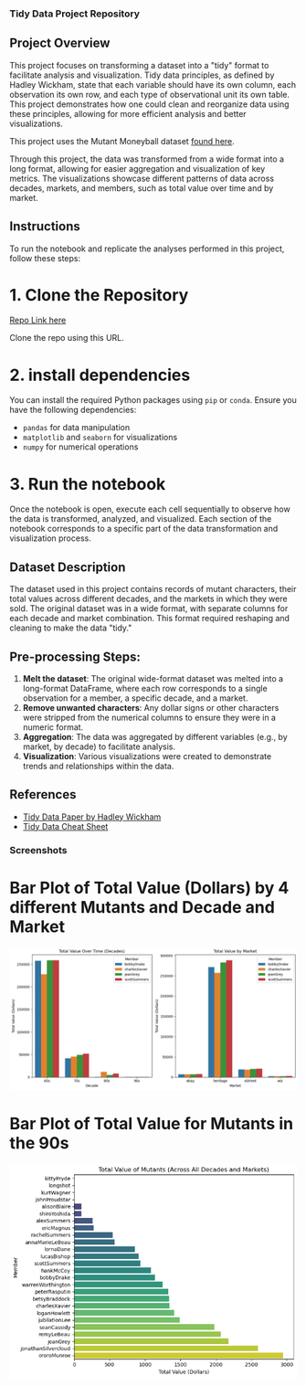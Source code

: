 ### Tidy Data Project Repository

## Project Overview

This project focuses on transforming a dataset into a "tidy" format to facilitate analysis and visualization. Tidy data principles, as defined by Hadley Wickham, state that each variable should have its own column, each observation its own row, and each type of observational unit its own table. This project demonstrates how one could clean and reorganize data using these principles, allowing for more efficient analysis and better visualizations.

This project uses the Mutant Moneyball dataset [found here](https://github.com/EliCash82/mutantmoneyball/tree/main).

Through this project, the data was transformed from a wide format into a long format, allowing for easier aggregation and visualization of key metrics. The visualizations showcase different patterns of data across decades, markets, and members, such as total value over time and by market.

## Instructions

To run the notebook and replicate the analyses performed in this project, follow these steps:

# 1. Clone the Repository
[Repo Link here](https://github.com/mmccoll03/MCCOLLUM-Data-Science-Portfolio/tree/main/TidyData-Project)

Clone the repo using this URL.

# 2. install dependencies
You can install the required Python packages using `pip` or `conda`. Ensure you have the following dependencies:
- `pandas` for data manipulation
- `matplotlib` and `seaborn` for visualizations
- `numpy` for numerical operations

# 3. Run the notebook
Once the notebook is open, execute each cell sequentially to observe how the data is transformed, analyzed, and visualized. Each section of the notebook corresponds to a specific part of the data transformation and visualization process.

## Dataset Description

The dataset used in this project contains records of mutant characters, their total values across different decades, and the markets in which they were sold. The original dataset was in a wide format, with separate columns for each decade and market combination. This format required reshaping and cleaning to make the data "tidy."

## Pre-processing Steps:
1. **Melt the dataset**: The original wide-format dataset was melted into a long-format DataFrame, where each row corresponds to a single observation for a member, a specific decade, and a market.
2. **Remove unwanted characters**: Any dollar signs or other characters were stripped from the numerical columns to ensure they were in a numeric format.
3. **Aggregation**: The data was aggregated by different variables (e.g., by market, by decade) to facilitate analysis.
4. **Visualization**: Various visualizations were created to demonstrate trends and relationships within the data.

## References

- [Tidy Data Paper by Hadley Wickham](https://vita.had.co.nz/papers/tidy-data.pdf)
- [Tidy Data Cheat Sheet](https://pandas.pydata.org/Pandas_Cheat_Sheet.pdf)

### Screenshots 

# Bar Plot of Total Value (Dollars) by 4 different Mutants and Decade and Market
![Bar Plot](1.png)

# Bar Plot of Total Value for Mutants in the 90s
![Bar Plot](2.png)